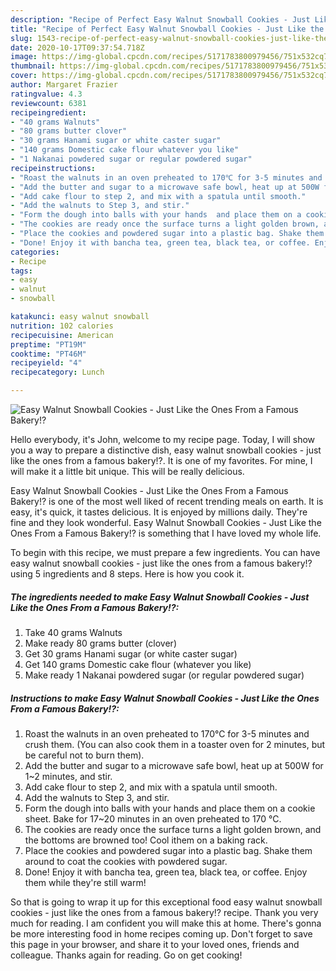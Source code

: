 ```yaml
---
description: "Recipe of Perfect Easy Walnut Snowball Cookies - Just Like the Ones From a Famous Bakery!?"
title: "Recipe of Perfect Easy Walnut Snowball Cookies - Just Like the Ones From a Famous Bakery!?"
slug: 1543-recipe-of-perfect-easy-walnut-snowball-cookies-just-like-the-ones-from-a-famous-bakery
date: 2020-10-17T09:37:54.718Z
image: https://img-global.cpcdn.com/recipes/5171783800979456/751x532cq70/easy-walnut-snowball-cookies-just-like-the-ones-from-a-famous-bakery-recipe-main-photo.jpg
thumbnail: https://img-global.cpcdn.com/recipes/5171783800979456/751x532cq70/easy-walnut-snowball-cookies-just-like-the-ones-from-a-famous-bakery-recipe-main-photo.jpg
cover: https://img-global.cpcdn.com/recipes/5171783800979456/751x532cq70/easy-walnut-snowball-cookies-just-like-the-ones-from-a-famous-bakery-recipe-main-photo.jpg
author: Margaret Frazier
ratingvalue: 4.3
reviewcount: 6381
recipeingredient:
- "40 grams Walnuts"
- "80 grams butter clover"
- "30 grams Hanami sugar or white caster sugar"
- "140 grams Domestic cake flour whatever you like"
- "1 Nakanai powdered sugar or regular powdered sugar"
recipeinstructions:
- "Roast the walnuts in an oven preheated to 170℃ for 3-5 minutes and crush them. (You can also cook them in a toaster oven for 2 minutes, but be careful not to burn them)."
- "Add the butter and sugar to a microwave safe bowl, heat up at 500W for 1~2 minutes, and stir."
- "Add cake flour to step 2, and mix with a spatula until smooth."
- "Add the walnuts to Step 3, and stir."
- "Form the dough into balls with your hands  and place them on a cookie sheet. Bake for 17~20 minutes in an oven preheated to 170 °C."
- "The cookies are ready once the surface turns a light golden brown, and the bottoms are browned too! Cool ithem on a baking rack."
- "Place the cookies and powdered sugar into a plastic bag. Shake them around to coat the cookies with powdered sugar."
- "Done! Enjoy it with bancha tea, green tea, black tea, or coffee. Enjoy them while they&#39;re still warm!"
categories:
- Recipe
tags:
- easy
- walnut
- snowball

katakunci: easy walnut snowball 
nutrition: 102 calories
recipecuisine: American
preptime: "PT19M"
cooktime: "PT46M"
recipeyield: "4"
recipecategory: Lunch

---
```



![Easy Walnut Snowball Cookies - Just Like the Ones From a Famous Bakery!?](https://img-global.cpcdn.com/recipes/5171783800979456/751x532cq70/easy-walnut-snowball-cookies-just-like-the-ones-from-a-famous-bakery-recipe-main-photo.jpg)

Hello everybody, it's John, welcome to my recipe page. Today, I will show you a way to prepare a distinctive dish, easy walnut snowball cookies - just like the ones from a famous bakery!?. It is one of my favorites. For mine, I will make it a little bit unique. This will be really delicious.



Easy Walnut Snowball Cookies - Just Like the Ones From a Famous Bakery!? is one of the most well liked of recent trending meals on earth. It is easy, it's quick, it tastes delicious. It is enjoyed by millions daily. They're fine and they look wonderful. Easy Walnut Snowball Cookies - Just Like the Ones From a Famous Bakery!? is something that I have loved my whole life.


To begin with this recipe, we must prepare a few ingredients. You can have easy walnut snowball cookies - just like the ones from a famous bakery!? using 5 ingredients and 8 steps. Here is how you cook it.

<!--inarticleads1-->

##### The ingredients needed to make Easy Walnut Snowball Cookies - Just Like the Ones From a Famous Bakery!?:

1. Take 40 grams Walnuts
1. Make ready 80 grams butter (clover)
1. Get 30 grams Hanami sugar (or white caster sugar)
1. Get 140 grams Domestic cake flour (whatever you like)
1. Make ready 1 Nakanai powdered sugar (or regular powdered sugar)




<!--inarticleads2-->

##### Instructions to make Easy Walnut Snowball Cookies - Just Like the Ones From a Famous Bakery!?:

1. Roast the walnuts in an oven preheated to 170℃ for 3-5 minutes and crush them. (You can also cook them in a toaster oven for 2 minutes, but be careful not to burn them).
1. Add the butter and sugar to a microwave safe bowl, heat up at 500W for 1~2 minutes, and stir.
1. Add cake flour to step 2, and mix with a spatula until smooth.
1. Add the walnuts to Step 3, and stir.
1. Form the dough into balls with your hands  and place them on a cookie sheet. Bake for 17~20 minutes in an oven preheated to 170 °C.
1. The cookies are ready once the surface turns a light golden brown, and the bottoms are browned too! Cool ithem on a baking rack.
1. Place the cookies and powdered sugar into a plastic bag. Shake them around to coat the cookies with powdered sugar.
1. Done! Enjoy it with bancha tea, green tea, black tea, or coffee. Enjoy them while they&#39;re still warm!




So that is going to wrap it up for this exceptional food easy walnut snowball cookies - just like the ones from a famous bakery!? recipe. Thank you very much for reading. I am confident you will make this at home. There's gonna be more interesting food in home recipes coming up. Don't forget to save this page in your browser, and share it to your loved ones, friends and colleague. Thanks again for reading. Go on get cooking!
